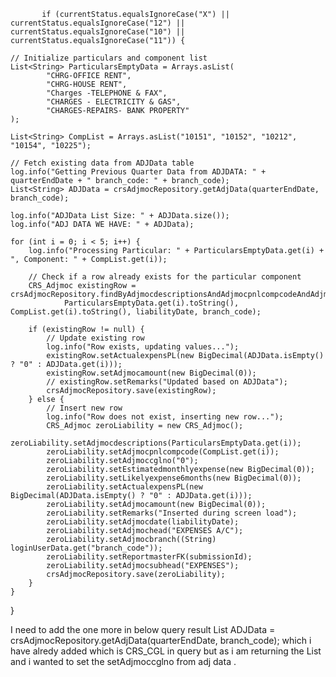            if (currentStatus.equalsIgnoreCase("X") || currentStatus.equalsIgnoreCase("12") || 
    currentStatus.equalsIgnoreCase("10") || currentStatus.equalsIgnoreCase("11")) {

    // Initialize particulars and component list
    List<String> ParticularsEmptyData = Arrays.asList(
            "CHRG-OFFICE RENT",
            "CHRG-HOUSE RENT",
            "Charges -TELEPHONE & FAX",
            "CHARGES - ELECTRICITY & GAS",
            "CHARGES-REPAIRS- BANK PROPERTY"
    );

    List<String> CompList = Arrays.asList("10151", "10152", "10212", "10154", "10225");

    // Fetch existing data from ADJData table
    log.info("Getting Previous Quarter Data from ADJDATA: " + quarterEndDate + " branch_code: " + branch_code);
    List<String> ADJData = crsAdjmocRepository.getAdjData(quarterEndDate, branch_code);

    log.info("ADJData List Size: " + ADJData.size());
    log.info("ADJ DATA WE HAVE: " + ADJData);

    for (int i = 0; i < 5; i++) {
        log.info("Processing Particular: " + ParticularsEmptyData.get(i) + ", Component: " + CompList.get(i));

        // Check if a row already exists for the particular component
        CRS_Adjmoc existingRow = crsAdjmocRepository.findByAdjmocdescriptionsAndAdjmocpnlcompcodeAndAdjmocdateAndAdjmocbranch(
                ParticularsEmptyData.get(i).toString(), CompList.get(i).toString(), liabilityDate, branch_code);

        if (existingRow != null) {
            // Update existing row
            log.info("Row exists, updating values...");
            existingRow.setActualexpensPL(new BigDecimal(ADJData.isEmpty() ? "0" : ADJData.get(i)));
            existingRow.setAdjmocamount(new BigDecimal(0));
            // existingRow.setRemarks("Updated based on ADJData");
            crsAdjmocRepository.save(existingRow);
        } else {
            // Insert new row
            log.info("Row does not exist, inserting new row...");
            CRS_Adjmoc zeroLiability = new CRS_Adjmoc();
            zeroLiability.setAdjmocdescriptions(ParticularsEmptyData.get(i));
            zeroLiability.setAdjmocpnlcompcode(CompList.get(i));
            zeroLiability.setAdjmoccglno("0");
            zeroLiability.setEstimatedmonthlyexpense(new BigDecimal(0));
            zeroLiability.setLikelyexpense6months(new BigDecimal(0));
            zeroLiability.setActualexpensPL(new BigDecimal(ADJData.isEmpty() ? "0" : ADJData.get(i)));
            zeroLiability.setAdjmocamount(new BigDecimal(0));
            zeroLiability.setRemarks("Inserted during screen load");
            zeroLiability.setAdjmocdate(liabilityDate);
            zeroLiability.setAdjmochead("EXPENSES A/C");
            zeroLiability.setAdjmocbranch((String) loginUserData.get("branch_code"));
            zeroLiability.setReportmasterFK(submissionId);
            zeroLiability.setAdjmocsubhead("EXPENSES");
            crsAdjmocRepository.save(zeroLiability);
        }
    }
}


I need to add the one more in below query result 
List<String> ADJData = crsAdjmocRepository.getAdjData(quarterEndDate, branch_code);
 which i have alredy added which is CRS_CGL in query but as i am returning the List<String> and i wanted to set the setAdjmoccglno from adj data .
